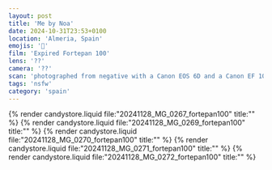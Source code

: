 ```yaml
---
layout: post
title: 'Me by Noa'
date: 2024-10-31T23:53+0100
location: 'Almeria, Spain'
emojis: '🔞'
film: 'Expired Fortepan 100'
lens: '??'
camera: '??'
scan: 'photographed from negative with a Canon EOS 6D and a Canon EF 100mm f/2.8 Macro USM lens'
tags: 'nsfw'
category: 'spain'
---
```


{% render candystore.liquid file:"20241128_MG_0267_fortepan100" title:"" %}
{% render candystore.liquid file:"20241128_MG_0269_fortepan100" title:"" %}
{% render candystore.liquid file:"20241128_MG_0270_fortepan100" title:"" %}
{% render candystore.liquid file:"20241128_MG_0271_fortepan100" title:"" %}
{% render candystore.liquid file:"20241128_MG_0272_fortepan100" title:"" %}